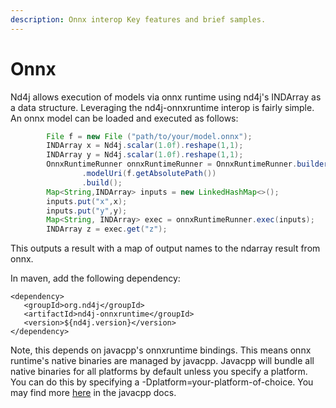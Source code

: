 ```yaml
---
description: Onnx interop Key features and brief samples.
---
```


# Onnx

Nd4j allows execution of models via onnx runtime using nd4j's INDArray as a data structure. Leveraging the nd4j-onnxruntime interop is fairly simple. An onnx model can be loaded and executed as follows:

```java
        File f = new File ("path/to/your/model.onnx");
        INDArray x = Nd4j.scalar(1.0f).reshape(1,1);
        INDArray y = Nd4j.scalar(1.0f).reshape(1,1);
        OnnxRuntimeRunner onnxRuntimeRunner = OnnxRuntimeRunner.builder()
                .modelUri(f.getAbsolutePath())
                .build();
        Map<String,INDArray> inputs = new LinkedHashMap<>();
        inputs.put("x",x);
        inputs.put("y",y);
        Map<String, INDArray> exec = onnxRuntimeRunner.exec(inputs);
        INDArray z = exec.get("z");
```

This outputs a result with a map of output names to the ndarray result from onnx.

In maven, add the following dependency:

```markup
<dependency>
   <groupId>org.nd4j</groupId>
   <artifactId>nd4j-onnxruntime</groupId>
   <version>${nd4j.version}</version>
</dependency>
```

Note, this depends on javacpp's onnxruntime bindings. This means onnx runtime's native binaries are managed by javacpp. Javacpp will bundle all native binaries for all platforms by default unless you specify a platform. You can do this by specifying a -Dplatform=your-platform-of-choice. You may find more [here](https://github.com/bytedeco/javacpp-presets/wiki/Reducing-the-Number-of-Dependencies) in the javacpp docs.
